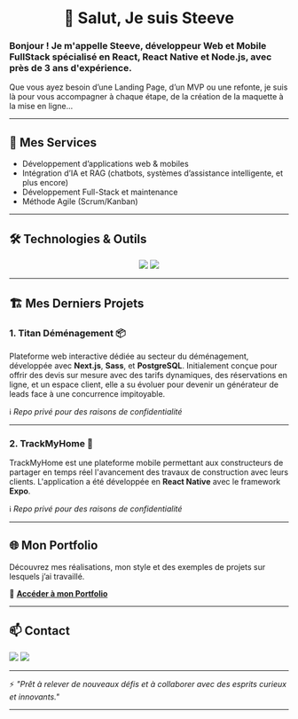<h1 align="center">👋 Salut, Je suis Steeve</h1>

<h3>Bonjour ! Je m'appelle Steeve, développeur Web et Mobile FullStack spécialisé en React, React Native et Node.js, avec près de 3 ans d'expérience.</h3>

<p>
  Que vous ayez besoin d’une Landing Page, d’un MVP ou une refonte, je suis là pour vous accompagner à chaque étape, de la création de la maquette à la mise en ligne...
</p>

---

## 🚀 Mes Services

- Développement d’applications web & mobiles
- Intégration d’IA et RAG (chatbots, systèmes d’assistance intelligente, et plus encore)
- Développement Full-Stack et maintenance
- Méthode Agile (Scrum/Kanban)

---

## 🛠️ Technologies & Outils

<p align="center">
  <img src="https://skillicons.dev/icons?i=ts,react,nodejs,nextjs,express,nestjs,mongodb,postgres,prisma" />
  <img src="https://skillicons.dev/icons?i=html,css,js,sass,tailwind,redux,git,postman,figma" />
</p>

---

## 🏗️ Mes Derniers Projets

### 1. Titan Déménagement 📦

Plateforme web interactive dédiée au secteur du déménagement, développée avec <strong>Next.js</strong>, <strong>Sass</strong>, et <strong>PostgreSQL</strong>. Initialement conçue pour offrir des devis sur mesure avec des tarifs dynamiques, des réservations en ligne, et un espace client, elle a su évoluer pour devenir un générateur de leads face à une concurrence impitoyable.

ℹ️ <em>Repo privé pour des raisons de confidentialité</em>

---

### 2. TrackMyHome 🚧

TrackMyHome est une plateforme mobile permettant aux constructeurs de partager en temps réel l'avancement des travaux de construction avec leurs clients. L'application a été développée en <strong>React Native</strong> avec le framework <strong>Expo</strong>.

ℹ️ <em>Repo privé pour des raisons de confidentialité</em>

---

## 🌐 Mon Portfolio

Découvrez mes réalisations, mon style et des exemples de projets sur lesquels j’ai travaillé.

📂 **[Accéder à mon Portfolio](https://www.steeve-b.fr)**

---

## 📫 Contact

<p>
  <a href="mailto:bonenfantstee@gmail.com"><img src="https://skillicons.dev/icons?i=gmail" /></a>
  <a href="https://www.linkedin.com/in/steeve-b-%F0%9F%92%BB%F0%9F%93%B1-683531300?utm_source=share&utm_campaign=share_via&utm_content=profile&utm_medium=ios_app" target="blank"><img src="https://skillicons.dev/icons?i=linkedin" /></a>
</p>

---

⚡️ _"Prêt à relever de nouveaux défis et à collaborer avec des esprits curieux et innovants."_

---
